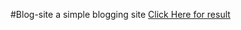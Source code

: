 #Blog-site
a simple blogging site
<a href="https://labib108.github.io/Blog-site/">Click Here for result</a><br>

